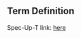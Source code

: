 ## Term Definition

Spec-Up-T link: <a href='https://weboftrust.github.io/WOT-terms/docs/glossary/VC'>here</a>

